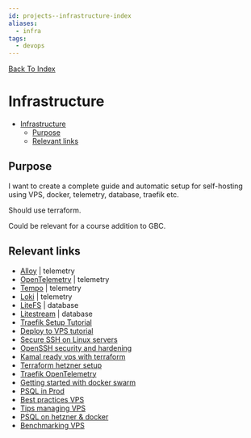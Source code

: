```yaml
---
id: projects--infrastructure-index
aliases:
  - infra
tags:
  - devops
---
```


[Back To Index](/projects/index.md)

# Infrastructure

<!--toc:start-->
- [Infrastructure](#infrastructure)
  - [Purpose](#purpose)
  - [Relevant links](#relevant-links)
<!--toc:end-->

## Purpose

I want to create a complete guide and automatic setup for self-hosting using VPS, docker, telemetry, database, traefik etc.

Should use terraform.

Could be relevant for a course addition to GBC.

## Relevant links
- [Alloy](https://grafana.com/docs/alloy/latest/) | telemetry
- [OpenTelemetry](https://opentelemetry.io/docs/getting-started/) | telemetry
- [Tempo](https://grafana.com/docs/tempo/latest/) | telemetry
- [Loki](https://grafana.com/docs/loki/latest/) | telemetry
- [LiteFS](https://github.com/superfly/litefs) | database
- [Litestream](https://litestream.io/getting-started/) | database
- [Traefik Setup Tutorial](https://www.youtube.com/watch?app=desktop&v=-hfejNXqOzA)
- [Deploy to VPS tutorial](https://www.youtube.com/watch?v=fuZoxuBiL9o)
- [Secure SSH on Linux servers](https://linuxhandbook.com/ssh-hardening-tips/)
- [OpenSSH security and hardening](https://linuxhandbook.com/ssh-hardening-tips/)
- [Kamal ready vps with terraform](https://dylancastillo.co/posts/create-a-kamal-ready-vps-on-hetzner-using-terraform.html)
- [Terraform hetzner setup](https://github.com/luizkowalski/terraform-hetzner)
- [Traefik OpenTelemetry](https://doc.traefik.io/traefik/observability/tracing/opentelemetry/)
- [Getting started with docker swarm](https://www.cherryservers.com/blog/docker-swarm-tutorial-container-orchestration)
- [PSQL in Prod](https://severalnines.com/blog/ten-tips-going-production-postgresql/)
- [Best practices VPS](https://websitehosting.com/guide/best-practices-for-vps-web-hosting/)
- [Tips managing VPS](https://www.liquidweb.com/blog/tips-for-vps-management/)
- [PSQL on hetzner & docker](https://saulodriscoll.com/blog/cheap-postgres-on-hetzner-vps-with-docker-terraform/)
- [Benchmarking VPS](https://github.com/masonr/yet-another-bench-script)
